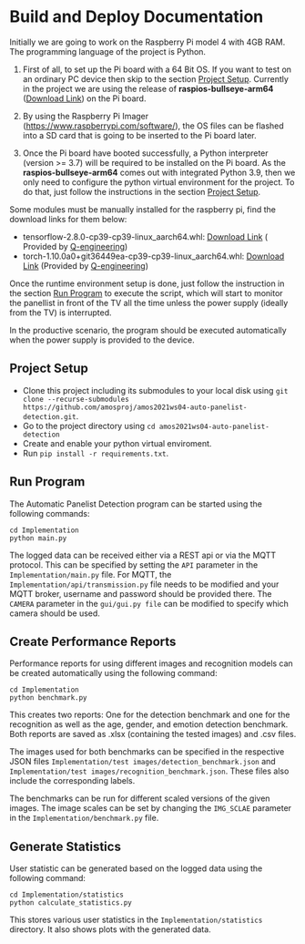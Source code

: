 # Build and Deploy Documentation

Initially we are going to work on the Raspberry Pi model 4 with 4GB RAM. The programming language of the project is Python.

1. First of all, to set up the Pi board with a 64 Bit OS. If you want to test on an ordinary PC device then skip to the section [Project Setup](#project-setup). Currently in the project we are using the release of **raspios-bullseye-arm64** ([Download Link](https://downloads.raspberrypi.org/raspios_arm64/images/raspios_arm64-2021-11-08/)) on the Pi board.  

2. By using the Raspberry Pi Imager (https://www.raspberrypi.com/software/), the OS files can be flashed into a SD card that is going to be inserted to the Pi board later.

3. Once the Pi board have booted successfully, a Python interpreter (version >= 3.7) will be required to be installed on the Pi board. As the **raspios-bullseye-arm64** comes out with integrated Python 3.9, then we only need to configure the python virtual environment for the project. To do that, just follow the instructions in the section [Project Setup](#project-setup).

Some modules must be manually installed for the raspberry pi, find the download links for them below:
- tensorflow-2.8.0-cp39-cp39-linux_aarch64.whl: [Download Link](https://tubcloud.tu-berlin.de/s/tMqKL287gpx9XZ2) ( Provided by [Q-engineering](https://qengineering.eu/install-tensorflow-2.7-on-raspberry-64-os.html))
- torch-1.10.0a0+git36449ea-cp39-cp39-linux_aarch64.whl: [Download Link](https://tubcloud.tu-berlin.de/s/2KiicgnmKo2wpX6) (Provided by [Q-engineering](https://github.com/Qengineering/PyTorch-Raspberry-Pi-64-OS))

Once the runtime environment setup is done, just follow the instruction in the section [Run Program](#run-program) to execute the script, which will start to monitor the panellist in front of the TV all the time unless the power supply (ideally from the TV) is interrupted.

In the productive scenario, the program should be executed automatically when the power supply is provided to the device.

## Project Setup
- Clone this project including its submodules to your local disk using `git clone --recurse-submodules https://github.com/amosproj/amos2021ws04-auto-panelist-detection.git`.
- Go to the project directory using `cd amos2021ws04-auto-panelist-detection`
- Create and enable your python virtual enviroment.
- Run `pip install -r requirements.txt`.

## Run Program
The Automatic Panelist Detection program can be started using the following commands:

    cd Implementation
    python main.py

The logged data can be received either via a REST api or via the MQTT protocol. This can be specified by setting the `API` parameter in the `Implementation/main.py` file.
For MQTT, the `Implementation/api/transmission.py` file needs to be modified and your MQTT broker, username and password should be provided there.
The `CAMERA` parameter in the `gui/gui.py file` can be modified to specify which camera should be used.

## Create Performance Reports
Performance reports for using different images and recognition models can be created automatically using the following command:

    cd Implementation
    python benchmark.py

This creates two reports: One for the detection benchmark and one for the recognition as well as the age, gender, and emotion detection benchmark.
Both reports are saved as .xlsx (containing the tested images) and .csv files.

The images used for both benchmarks can be specified in the respective JSON files `Implementation/test images/detection_benchmark.json` and `Implementation/test images/recognition_benchmark.json`.
These files also include the corresponding labels.

The benchmarks can be run for different scaled versions of the given images. The image scales can be set by changing the `IMG_SCLAE` parameter in the `Implementation/benchmark.py` file.

## Generate Statistics
User statistic can be generated based on the logged data using the following command:

    cd Implementation/statistics
    python calculate_statistics.py

This stores various user statistics in the `Implementation/statistics` directory. It also shows plots with the generated data.